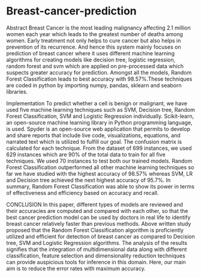 # Breast-cancer-prediction

Abstract
Breast Cancer is the most leading malignancy affecting 2.1 million women each year which leads to the greatest number of deaths among women. Early treatment not only helps to cure cancer but also helps in prevention of its recurrence. And hence this system mainly focuses on prediction of breast cancer where it uses different machine learning algorithms for creating models like decision tree, logistic regression, random forest and svm which are applied on pre-processed data which suspects greater accuracy for prediction. Amongst all the models, Random Forest Classification leads to best accuracy with 98.57%.These techniques are coded in python by importing numpy, pandas, sklearn and seaborn libraries.


Implementation 
To predict whether a cell is benign or malignant, we have used five machine learning techniques such as SVM, Decision tree, Random Forest Classification, SVM and Logistic Regression individually. Scikit-learn, an open-source machine learning library in Python programming language, is used. Spyder is an open-source web application that permits to develop and share reports that include live code, visualizations, equations, and narrated text which is utilized to fulfill our goal. The confusion matrix is calculated for each technique. From the dataset of 699 instances, we used 629 instances which are 90% of the total data to train for all five techniques. We used 70 instances to test both our trained models. Random Forest Classification outperformed all other machine learning techniques so far we have studied with the highest accuracy of 98.57% whereas SVM, LR and Decision tree achieved the next highest accuracy of 95.7%. In summary, Random Forest Classification was able to show its power in terms of effectiveness and efficiency based on accuracy and recall. 


CONCLUSION
In this paper, different types of models are reviewed and their accuracies are computed and compared with each other, so that the best cancer prediction model can be used by doctors in real life to identify breast cancer relatively faster than previous methods. Above written study proposed that the Random Forest Classification algorithm is proficiently utilized and efficient for detection of breast cancer as compared to Decision tree, SVM and Logistic Regression algorithms. The analysis of the results signifies that the integration of multidimensional data along with different classification, feature selection and dimensionality reduction techniques can provide auspicious tools for inference in this domain. Here, our main aim is to reduce the error rates with maximum accuracy.
